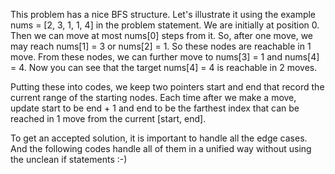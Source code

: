 This problem has a nice BFS structure. Let's illustrate it using the example nums = [2, 3, 1, 1, 4] in the problem statement. We are initially at position 0. Then we can move at most nums[0] steps from it. So, after one move, we may reach nums[1] = 3 or nums[2] = 1. So these nodes are reachable in 1 move. From these nodes, we can further move to nums[3] = 1 and nums[4] = 4. Now you can see that the target nums[4] = 4 is reachable in 2 moves.

Putting these into codes, we keep two pointers start and end that record the current range of the starting nodes. Each time after we make a move, update start to be end + 1 and end to be the farthest index that can be reached in 1 move from the current [start, end].

To get an accepted solution, it is important to handle all the edge cases. And the following codes handle all of them in a unified way without using the unclean if statements :-)
